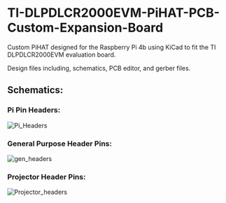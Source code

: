 # TI-DLPDLCR2000EVM-PiHAT-PCB-Custom-Expansion-Board
Custom PiHAT designed for the Raspberry Pi 4b using KiCad to fit the TI DLPDLCR2000EVM evaluation board.

Design files including, schematics, PCB editor, and gerber files.


## Schematics:

### Pi Pin Headers:
![Pi_Headers](https://github.com/JonWakefield/TI-DLPDLCR2000EVM-PiHAT-PCB-Custom-Expansion-Board/assets/67289517/c8b0fc47-acd2-4b46-a3c3-872167303778)

### General Purpose Header Pins:
![gen_headers](https://github.com/JonWakefield/TI-DLPDLCR2000EVM-PiHAT-PCB-Custom-Expansion-Board/assets/67289517/646642c4-5d8d-4826-bdf5-29615dbfc60d)

### Projector Header Pins:
![Projector_headers](https://github.com/JonWakefield/TI-DLPDLCR2000EVM-PiHAT-PCB-Custom-Expansion-Board/assets/67289517/9ac45020-ceda-46e5-bbe4-2573e1580321)
